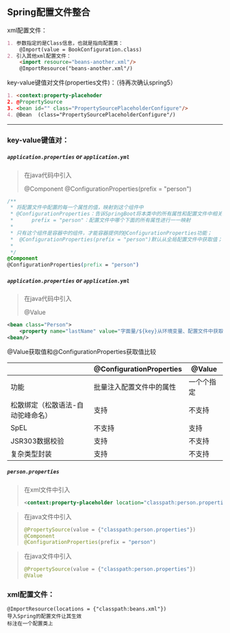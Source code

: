 ## Spring配置文件整合

xml配置文件：

```markdown
1. 参数指定的是Class信息，也就是指向配置类：
    @Import(value = BookConfiguration.class)
2. 引入其他xml配置文件：
    <import resource="beans-another.xml"/>
    @ImportResource("beans-another.xml"/)

```

key-value键值对文件(properties文件)：（待再次确认spring5）

```markdown
1. <context:property-placehoder
2. @PropertySource 
3. <bean id="" class="PropertySourcePlaceholderConfigure"/>
4. @Bean  (class="PropertySourcePlaceholderConfigure"/)  
```

---

### key-value键值对：

##### `application.properties` or `application.yml`

> 在java代码中引入
>
> @Component
> @ConfigurationProperties(prefix = "person")

~~~css
/**
 * 将配置文件中配置的每一个属性的值，映射到这个组件中
 * @ConfigurationProperties：告诉SpringBoot将本类中的所有属性和配置文件中相关的配置进行绑定；
 *      prefix = "person"：配置文件中哪个下面的所有属性进行一一映射
 *
 * 只有这个组件是容器中的组件，才能容器提供的@ConfigurationProperties功能；
 *  @ConfigurationProperties(prefix = "person")默认从全局配置文件中获取值；
 *
 */
@Component
@ConfigurationProperties(prefix = "person")
~~~

##### `application.properties` or `application.yml`

> 在java代码中引入
>
> @Value

```xml
<bean class="Person">
	<property name="lastName" value="字面量/${key}从环境变量、配置文件中获取值/#{SpEL}"></property>
<bean/>
```

@Value获取值和@ConfigurationProperties获取值比较

|                                   | @ConfigurationProperties | @Value     |
| --------------------------------- | ------------------------ | ---------- |
| 功能                              | 批量注入配置文件中的属性 | 一个个指定 |
| 松散绑定（松散语法-自动驼峰命名） | 支持                     | 不支持     |
| SpEL                              | 不支持                   | 支持       |
| JSR303数据校验                    | 支持                     | 不支持     |
| 复杂类型封装                      | 支持                     | 不支持     |

##### `person.properties`

> 在xml文件中引入
>
> ```xml
> <context:property-placeholder location="classpath:person.properties"/>
> ```

> 在java文件中引入
>
> ```java
> @PropertySource(value = {"classpath:person.properties"})
> @Component
> @ConfigurationProperties(prefix = "person")
> ```

> 在java文件中引入
>
> ```java
> @PropertySource(value = {"classpath:person.properties"})
> @Value
> ```

### xml配置文件：

~~~
@ImportResource(locations = {"classpath:beans.xml"})
导入Spring的配置文件让其生效
标注在一个配置类上
~~~

